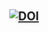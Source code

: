 [![DOI](https://zenodo.org/badge/DOI/10.5281/zenodo.1419527.svg)](https://doi.org/10.5281/zenodo.1419527)
----

